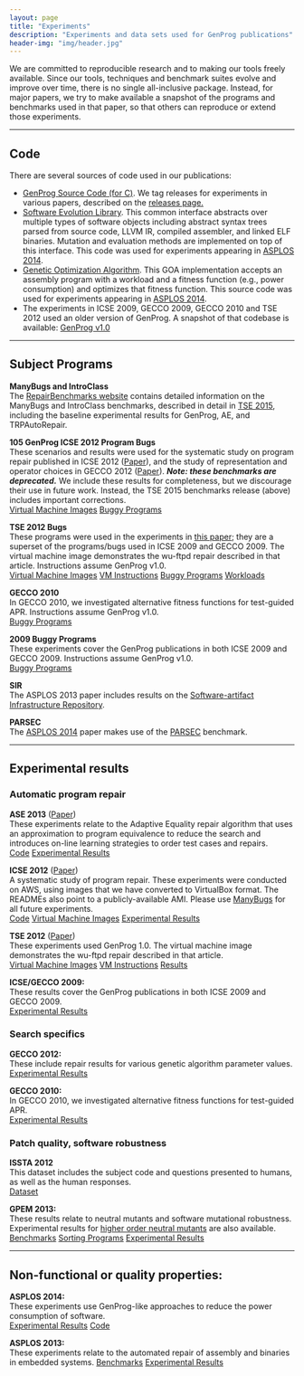 ```yaml
---
layout: page
title: "Experiments"
description: "Experiments and data sets used for GenProg publications"
header-img: "img/header.jpg"
---
```


We are committed to reproducible research and to making our tools freely
available. Since our tools, techniques and benchmark suites evolve and improve
over time, there is no single all-inclusive package. Instead, for major papers,
we try to make available a snapshot of the programs and benchmarks used in that
paper, so that others can reproduce or extend those experiments.

---

Code
-------------------------

There are several sources of code used in our publications:

* [GenProg Source Code (for C)](https://github.com/squaresLab/genprog-code). We tag releases
for experiments in various papers, described on the
[releases page.](https://github.com/squaresLab/genprog-code/releases) 
* [Software Evolution
Library](https://github.com/eschulte/software-evolution). This common interface
abstracts over multiple types 
of software objects including abstract syntax trees parsed from source code,
LLVM IR, compiled assembler, and linked ELF binaries. Mutation and evaluation
methods are implemented on top of this interface. This code was used for
experiments appearing in [ASPLOS 2014](/publications/index.html#asplos14).   
* [Genetic Optimization
Algorithm](https://github.com/eschulte/goa). This GOA implementation accepts an assembly 
program with a workload and a fitness function (e.g., power consumption) and
optimizes that fitness function. This source code was used for experiments
appearing in [ASPLOS 2014](/publications/index.html#asplos14). 
* <a id="gpv1.0"></a>The experiments in ICSE 2009, GECCO 2009, GECCO 2010 and TSE 2012 used an older
version of GenProg. A snapshot of that codebase is available:
[GenProg v1.0](http://dijkstra.cs.virginia.edu/genprog/resources/genprog-source-v1.tar.gz)


---

Subject Programs 
-------------------------

<a id="manybugs"></a>**ManyBugs and IntroClass**  
The [RepairBenchmarks website](http://repairbenchmarks.cs.umass.edu/) contains
detailed information on the ManyBugs and IntroClass benchmarks, described in
detail in [TSE 2015](/publications/index.html#tse15), including the baseline
experimental results for GenProg, AE, and TRPAutoRepair.

<a id="icse12"></a>**105 GenProg ICSE 2012 Program Bugs**  
These scenarios and results were used for the systematic study on program repair published in ICSE 2012
([Paper](/publications/index.html#icse12)), and the study of representation and
operator choices in GECCO 2012 ([Paper](/publications/index.html#gecco12)).
***Note: these benchmarks are deprecated.*** We include these results for completeness,
but we discourage their use in future work. Instead, the TSE 2015 benchmarks release
(above) includes important corrections.  
[Virtual Machine Images](http://dijkstra.cs.virginia.edu/genprog/resources/genprog_images)
[Buggy Programs](http://dijkstra.cs.virginia.edu/genprog/resources/genprog-icse2012-benchmarks/)

<a id="tse12"></a>**TSE 2012 Bugs**  
These programs were used in the experiments in [this
paper](/publications/index.html#tse12); they are a superset of the programs/bugs used
in ICSE 2009 and GECCO 2009.  The virtual machine image demonstrates the wu-ftpd
repair described in that article.  Instructions assume GenProg v1.0.  
[Virtual Machine Images](http://dijkstra.cs.virginia.edu/genprog/resources/genprog-tse2012-wuftpd.vdi)
[VM Instructions](http://dijkstra.cs.virginia.edu/genprog/resources/genprog-tse2012-wuftpd.txt)
[Buggy Programs](http://dijkstra.cs.virginia.edu/genprog/resources/genprog-benchmarks-tse-2012.tar.gz)
[Workloads](http://dijkstra.cs.virginia.edu/genprog/resources/genprog-tse2012-workload.tar.gz)

**GECCO 2010**  
In GECCO 2010, we investigated alternative fitness functions for test-guided
APR.  Instructions assume GenProg v1.0.  
[Buggy Programs](http://dijkstra.cs.virginia.edu/genprog/resources/genprog-benchmarks-2010.tar.gz)

**2009 Buggy Programs**  
These experiments cover the GenProg publications in both ICSE 2009 and GECCO 2009.
 Instructions assume GenProg v1.0.  
[Buggy Programs](http://dijkstra.cs.virginia.edu/genprog/resources/genprog-benchmarks-2009.tar.gz)

**SIR**  
The ASPLOS 2013 paper includes results on the [Software-artifact Infrastructure
Repository](http://sir.unl.edu/).

**PARSEC**  
The [ASPLOS 2014](/publications/index.html#asplos14) paper makes use of the [PARSEC](http://parsec.cs.princeton.edu/) benchmark.


---

Experimental results
-------------------------

### Automatic program repair

**ASE 2013** ([Paper](/publications/index.html#ase13))  
These experiments relate to the Adaptive Equality repair algorithm that uses an
approximation to program equivalence to reduce the search and introduces on-line
learning strategies to order test cases and repairs.  
[Code](https://github.com/squaresLab/genprog-code/tree/releases/v3.0)
[Experimental Results](http://dijkstra.cs.virginia.edu/genprog/resources/genprog-ase2013-results.zip)

**ICSE 2012** ([Paper](/publications/index.html#icse12))  
A systematic study of program repair.  These experiments were conducted on AWS, using images
that we have converted to VirtualBox format.  The READMEs also point to a
publicly-available AMI.  Please use <a href="#manybugs">ManyBugs</a> for all
future experiments.  
[Code](https://github.com/squaresLab/genprog-code/tree/releases/v2.0)
[Virtual Machine Images](http://dijkstra.cs.virginia.edu/genprog/resources/genprog_images)
[Experimental Results](http://dijkstra.cs.virginia.edu/genprog/resources/genprog-icse2012-results.zip)

**TSE 2012** ([Paper](/publications/index.html#tse12))  
These experiments used GenProg 1.0.  The virtual machine image demonstrates the wu-ftpd
repair described in that article.  
[Virtual Machine Images](http://dijkstra.cs.virginia.edu/genprog/resources/genprog-tse2012-wuftpd.vdi)
[VM Instructions](http://dijkstra.cs.virginia.edu/genprog/resources/genprog-tse2012-wuftpd.txt)
[Results]()

**ICSE/GECCO 2009:**  
These results cover the GenProg publications in both ICSE 2009 and GECCO 2009.  
[Experimental Results](http://dijkstra.cs.virginia.edu/genprog/resources/genprog-results-2009.tar.gz)

### Search specifics

**GECCO 2012:**  
These include repair results for various genetic algorithm parameter values.  
[Experimental Results](http://dijkstra.cs.virginia.edu/genprog/resources/genprog-gecco2012-results.tar.gz)

**GECCO 2010:**  
In GECCO 2010, we investigated alternative fitness functions for test-guided
APR.  
[Experimental Results]()


### Patch quality, software robustness 

**ISSTA 2012**  
This dataset includes the subject code and questions presented to humans,
as well as the human responses.  
[Dataset](http://dijkstra.cs.virginia.edu/genprog/resources/issta2012-study-data.zip)


**GPEM 2013:**  
These results relate to neutral mutants and software mutational
robustness. Experimental results
for
[higher order neutral mutants](http://dijkstra.cs.virginia.edu/genprog/resources/genprog-results-gpem-2013-higher-order.tar.bz2) are
also available.
[Benchmarks](http://dijkstra.cs.virginia.edu/genprog/resources/genprog-benchmarks-gpem-2013.tar.gz2) 
[Sorting Programs](https://github.com/eschulte/sorters) [Experimental Results](http://dijkstra.cs.virginia.edu/genprog/resources/genprog-results-gpem-2013.tar.gz)

---

Non-functional or quality properties:
-------------------------------------

**ASPLOS 2014:**  
These experiments use GenProg-like approaches to reduce the power consumption of
software.  
[Experimental Results](http://dijkstra.cs.virginia.edu/genprog/resources/genprog-results-asplos-2014.tar.bz2)
[Code](https://github.com/eschulte/goa/tree/asplos2014)

**ASPLOS 2013:**  
These experiments relate to the automated repair of assembly and binaries in
embedded systems.
[Benchmarks](http://dijkstra.cs.virginia.edu/genprog/resources/genprog-benchmarks-asplos-2013.tar.bz2)
[Experimental Results](http://dijkstra.cs.virginia.edu/genprog/resources/genprog-results-asplos-2013.tar.bz2)

